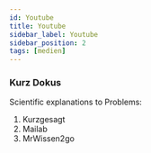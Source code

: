 ```yaml
---
id: Youtube
title: Youtube
sidebar_label: Youtube
sidebar_position: 2
tags: [medien]
---
```


### Kurz Dokus

Scientific explanations to Problems:

1. Kurzgesagt
2. Mailab
3. MrWissen2go

